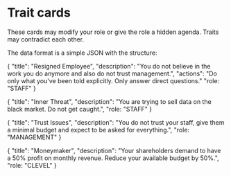# Trait cards

These cards may modify your role or give the role a hidden agenda. Traits may contradict each other.

The data format is a simple JSON with the structure:

{
    "title": "Resigned Employee",
    "description": "You do not believe in the work you do anymore and also do not trust management.",
    "actions": "Do only what you've been told explicitly. Only answer direct questions."
    "role: "STAFF"
}

{
    "title": "Inner Threat",
    "description": "You are trying to sell data on the black market. Do not get caught.",
    "role: "STAFF"
}

{
    "title": "Trust Issues",
    "description": "You do not trust your staff, give them a minimal budget and expect to be asked for everything.",
    "role: "MANAGEMENT"
}

{
    "title": "Moneymaker",
    "description": "Your shareholders demand to have a 50% profit on monthly revenue. Reduce your available budget by 50%.",
    "role: "CLEVEL"
}